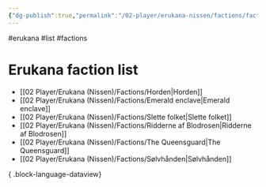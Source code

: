 ```yaml
---
{"dg-publish":true,"permalink":"/02-player/erukana-nissen/factions/faction-list/"}
---
```


#erukana #list #factions 

# Erukana faction list 
- [[02 Player/Erukana (Nissen)/Factions/Horden\|Horden]]
- [[02 Player/Erukana (Nissen)/Factions/Emerald enclave\|Emerald enclave]]
- [[02 Player/Erukana (Nissen)/Factions/Slette folket\|Slette folket]]
- [[02 Player/Erukana (Nissen)/Factions/Ridderne af Blodrosen\|Ridderne af Blodrosen]]
- [[02 Player/Erukana (Nissen)/Factions/The Queensguard\|The Queensguard]]
- [[02 Player/Erukana (Nissen)/Factions/Sølvhånden\|Sølvhånden]]

{ .block-language-dataview}
